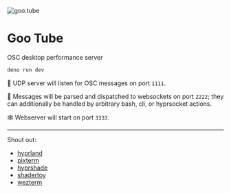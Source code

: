 ![goo.tube](/gootube.gif)

# Goo Tube

OSC desktop performance server

```sh
deno run dev
```

📀 UDP server will listen for OSC messages on port `1111`.

🔌 Messages will be parsed and dispatched to websockets on port `2222`; they
can additionally be handled by arbitrary bash, cli, or hyprsocket actions.

🕸️ Webserver will start on port `3333`.

---

Shout out:

- [hyprland](https://hypr.land)
- [pixterm](https://github.com/eliukblau/pixterm)
- [hyprshade](https://github.com/loqusion/hyprshade)
- [shadertoy](https://shadertoy.com)
- [wezterm](https://wezterm.org)
